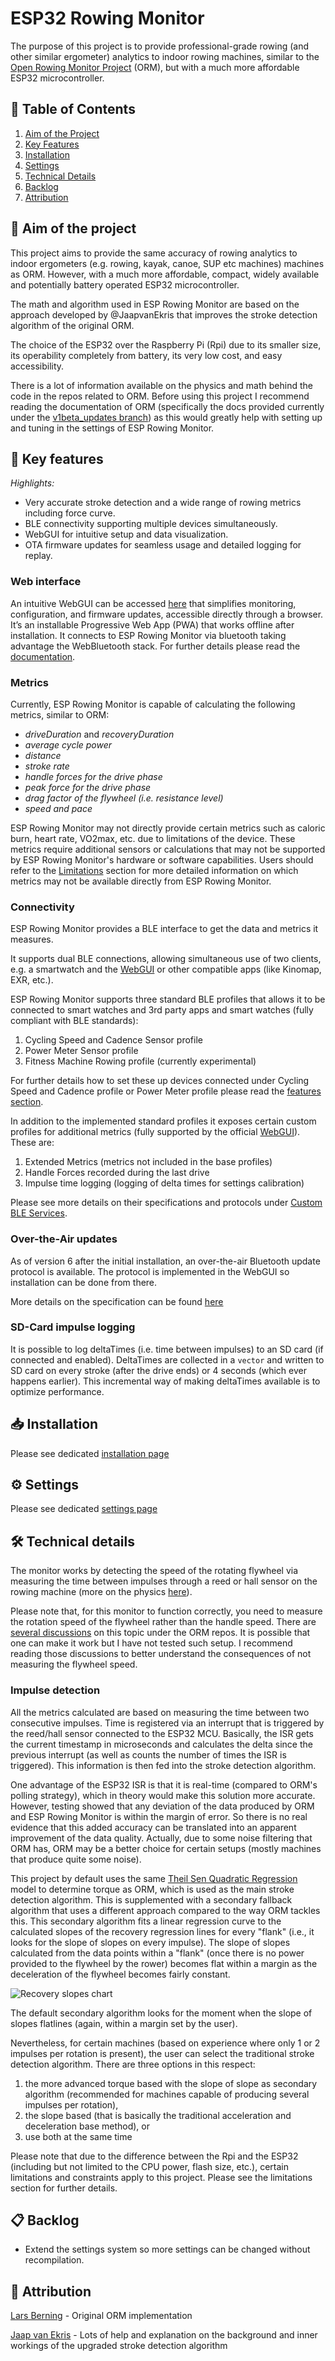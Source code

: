 
# ESP32 Rowing Monitor

The purpose of this project is to provide professional-grade rowing (and other similar ergometer) analytics to indoor rowing machines, similar to the [Open Rowing Monitor Project](https://github.com/laberning/openrowingmonitor) (ORM), but with a much more affordable ESP32 microcontroller.

## 📌 Table of Contents

1. [Aim of the Project](#🎯-aim-of-the-project)
2. [Key Features](#🚀-key-features)
4. [Installation](#📥-installation)
5. [Settings](#⚙️-settings)
7. [Technical Details](#🛠️-technical-details)
6. [Backlog](#📋-backlog)
8. [Attribution](#🙏-attribution)

## 🎯 Aim of the project

This project aims to provide the same accuracy of rowing analytics to indoor ergometers (e.g. rowing, kayak, canoe, SUP etc machines) machines as ORM. However, with a much more affordable, compact, widely available and potentially battery operated ESP32 microcontroller.

The math and algorithm used in ESP Rowing Monitor are based on the approach developed by @JaapvanEkris that improves the stroke detection algorithm of the original ORM.

The choice of the ESP32 over the Raspberry Pi (Rpi) due to its smaller size, its operability completely from battery, its very low cost, and easy accessibility.

There is a lot of information available on the physics and math behind the code in the repos related to ORM. Before using this project I recommend reading the documentation of ORM (specifically the docs provided currently under the [v1beta_updates branch](https://github.com/JaapvanEkris/openrowingmonitor/tree/v1beta_updates)) as this would greatly help with setting up and tuning in the settings of ESP Rowing Monitor.

## 🚀 Key features

_Highlights:_

- Very accurate stroke detection and a wide range of rowing metrics including force curve.
- BLE connectivity supporting multiple devices simultaneously.
- WebGUI for intuitive setup and data visualization.
- OTA firmware updates for seamless usage and detailed logging for replay.

### Web interface

An intuitive WebGUI can be accessed [here](https://abasz.github.io/ESPRowingMonitor-WebGUI/) that simplifies monitoring, configuration, and firmware updates, accessible directly through a browser. It’s an installable Progressive Web App (PWA) that works offline after installation. It connects to ESP Rowing Monitor via bluetooth taking advantage the WebBluetooth stack. For further details please read the [documentation](https://github.com/Abasz/ESPRowingMonitor-WebGUI/).

### Metrics

Currently, ESP Rowing Monitor is capable of calculating the following metrics, similar to ORM:

- _driveDuration_ and _recoveryDuration_
- _average cycle power_
- _distance_
- _stroke rate_
- _handle forces for the drive phase_
- _peak force for the drive phase_
- _drag factor of the flywheel (i.e. resistance level)_
- _speed and pace_

ESP Rowing Monitor may not directly provide certain metrics such as caloric burn, heart rate, VO2max, etc. due to limitations of the device. These metrics require additional sensors or calculations that may not be supported by ESP Rowing Monitor's hardware or software capabilities. Users should refer to the [Limitations](docs/limitation.md#limitations) section for more detailed information on which metrics may not be available directly from ESP Rowing Monitor.

### Connectivity

ESP Rowing Monitor provides a BLE interface to get the data and metrics it measures.

It supports dual BLE connections, allowing simultaneous use of two clients, e.g. a smartwatch and the [WebGUI](https://abasz.github.io/ESPRowingMonitor-WebGUI/) or other compatible apps (like Kinomap, EXR, etc.).

ESP Rowing Monitor supports three standard BLE profiles that allows it to be connected to smart watches and 3rd party apps and smart watches (fully compliant with BLE standards):

1. Cycling Speed and Cadence Sensor profile
2. Power Meter Sensor profile
3. Fitness Machine Rowing profile (currently experimental)

For further details how to set these up devices connected under Cycling Speed and Cadence profile or Power Meter profile please read the [features section](docs/features.md#bluetooth).

In addition to the implemented standard profiles it exposes certain custom profiles for additional metrics (fully supported by the official [WebGUI](https://abasz.github.io/ESPRowingMonitor-WebGUI/)). These are:

1. Extended Metrics (metrics not included in the base profiles)
2. Handle Forces recorded during the last drive
3. Impulse time logging (logging of delta times for settings calibration)

Please see more details on their specifications and protocols under [Custom BLE Services](docs/custom-ble-services.md).

### Over-the-Air updates

As of version 6 after the initial installation, an over-the-air Bluetooth update protocol is available. The protocol is implemented in the WebGUI so installation can be done from there.

More details on the specification can be found [here](docs/custom-ble-services.md#over-the-air-updater)

### SD-Card impulse logging

It is possible to log deltaTimes (i.e. time between impulses) to an SD card (if connected and enabled). DeltaTimes are collected in a `vector` and written to SD card on every stroke (after the drive ends) or 4 seconds (which ever happens earlier). This incremental way of making deltaTimes available is to optimize performance.

## 📥 Installation

Please see dedicated [installation page](docs/installation.md)

## ⚙️ Settings

Please see dedicated [settings page](docs/settings.md)

## 🛠️ Technical details

The monitor works by detecting the speed of the rotating flywheel via measuring the time between impulses through a reed or hall sensor on the rowing machine (more on the physics [here](https://github.com/laberning/openrowingmonitor/blob/v1beta/docs/physics_openrowingmonitor.md)).

Please note that, for this monitor to function correctly, you need to measure the rotation speed of the flywheel rather than the handle speed. There are [several discussions](https://github.com/laberning/openrowingmonitor/discussions/95) on this topic under the ORM repos. It is possible that one can make it work but I have not tested such setup. I recommend reading those discussions to better understand the consequences of not measuring the flywheel speed.

### Impulse detection

All the metrics calculated are based on measuring the time between two consecutive impulses. Time is registered via an interrupt that is triggered by the reed/hall sensor connected to the ESP32 MCU. Basically, the ISR gets the current timestamp in microseconds and calculates the delta since the previous interrupt (as well as counts the number of times the ISR is triggered). This information is then fed into the stroke detection algorithm.

One advantage of the ESP32 ISR is that it is real-time (compared to ORM's polling strategy), which in theory would make this solution more accurate. However, testing showed that any deviation of the data produced by ORM and ESP Rowing Monitor is within the margin of error. So there is no real evidence that this added accuracy can be translated into an apparent improvement of the data quality. Actually, due to some noise filtering that ORM has, ORM may be a better choice for certain setups (mostly machines that produce quite some noise).

This project by default uses the same [Theil Sen Quadratic Regression](https://github.com/laberning/openrowingmonitor/blob/v1beta/docs/physics_openrowingmonitor.md#a-mathematical-perspective-on-key-metrics) model to determine torque as ORM, which is used as the main stroke detection algorithm. This is supplemented with a secondary fallback algorithm that uses a different approach compared to the way ORM tackles this. This secondary algorithm fits a linear regression curve to the calculated slopes of the recovery regression lines for every "flank" (i.e., it looks for the slope of slopes on every impulse). The slope of slopes calculated from the data points within a "flank" (once there is no power provided to the flywheel by the rower) becomes flat within a margin as the deceleration of the flywheel becomes fairly constant.

![Recovery slopes chart](docs/imgs/recovery-slopes-chart.jpg)

The default secondary algorithm looks for the moment when the slope of slopes flatlines (again, within a margin set by the user).

Nevertheless, for certain machines (based on experience where only 1 or 2 impulses per rotation is present), the user can select the traditional stroke detection algorithm. There are three options in this respect:

1) the more advanced torque based with the slope of slope as secondary algorithm (recommended for machines capable of producing several impulses per rotation),
2) the slope based (that is basically the traditional acceleration and deceleration base method), or
3) use both at the same time

Please note that due to the difference between the Rpi and the ESP32 (including but not limited to the CPU power, flash size, etc.), certain limitations and constraints apply to this project. Please see the limitations section for further details.

## 📋 Backlog

- Extend the settings system so more settings can be changed without recompilation.

## 🙏 Attribution

[Lars Berning](https://github.com/laberning/) - Original ORM implementation

[Jaap van Ekris](https://github.com/JaapvanEkris) - Lots of help and explanation on the background and inner workings of the upgraded stroke detection algorithm
